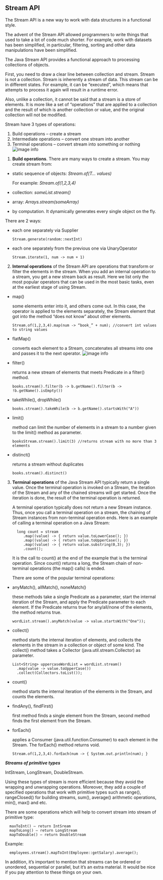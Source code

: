## Stream API

The Stream API is a new way to work with data structures in a functional style.

The advent of the Stream API allowed programmers to write things that used to take a lot of code much shorter. For example, work with datasets has been simplified, in particular, filtering, sorting and other data manipulations have been simplified.

The Java Stream API provides a functional approach to processing collections of objects.

First, you need to draw a clear line between collection and stream. Stream is not a collection. Stream is inherently a stream of data. This stream can be in different states. For example, it can be “executed”, which means that attempts to process it again will result in a runtime error.

Also, unlike a collection, it cannot be said that a stream is a store of elements. It is more like a set of “operations” that are applied to a collection and the result of which is another collection or value, and the original collection will not be modified.

Stream have 3 types of operations:

1) Build operations – create a stream
2) Intermediate operations – convert one stream into another
3) Terminal operations – convert stream into something or nothing
   ![image info](media/streams.png)

1. <b>Build operations</b>. There are many ways to create a stream. You may create stream from:
  - static sequence of objects: *Stream.of(T… values)*

    For example: *Stream.of(1,2,3,4)*
  - collection: *someList.stream()*
  - array: *Arrays.stream(someArray)*
  - by computation. It dynamically generates every single object on the fly.

   There are 2 ways:

  - each one separately via Supplier

        Stream.generate(random::nextInt)

  - each one separately from the previous one via UnaryOperator

        Stream.iterate(1, num -> num + 1)

2. <b>Internal operations</b> of the Stream API are operations that transform or filter the elements in the stream. When you add an internal operation to a stream, you get a new stream back as result. Here we list only the most popular operators that can be used in the most basic tasks, even at the earliest stage of using Stream.

- map()

  some elements enter into it, and others come out. In this case, the operator is applied to the elements separately, the Stream element that got into the method “does not know” about other elements.

      Stream.of(1,2,3,4).map(num -> “book_” + num); //convert int values to string values

- flatMap()

  converts each element to a Stream, concatenates all streams into one and passes it to the next operator.
  ![image info](media/flatMap.png)

- filter()

  returns a new stream of elements that meets Predicate in a filter() method.

      books.stream().filter(b -> b.getName().filter(b -> !b.getName().isEmpty())

- takeWhile(), dropWhile()

      books.stream().takeWhile(b -> b.getName().startsWith("A"))

- limit()

  method can limit the number of elements in a stream to a number given to the limit() method as parameter.

      booksStream.stream().limit(3) //returns stream with no more than 3 elements
- distinct()

  returns a stream without duplicates

      books.stream().distinct()

3. <b>Terminal operations</b> of the Java Stream API typically return a single value. Once the terminal operation is invoked on a Stream, the iteration of the Stream and any of the chained streams will get started. Once the iteration is done, the result of the terminal operation is returned.

   A terminal operation typically does not return a new Stream instance. Thus, once you call a terminal operation on a stream, the chaining of Stream instances from non-terminal operation ends. Here is an example of calling a terminal operation on a Java Stream:

         long count = stream
            .map((value) -> { return value.toLowerCase(); })
            .map((value) -> { return value.toUpperCase(); })
            .map((value) -> { return value.substring(0,3); })
            .count();

   It is the call to count() at the end of the example that is the terminal operation. Since count() returns a long, the Stream chain of non-terminal operations (the map() calls) is ended.

   There are some of the popular terminal operations:

- anyMatch(), allMatch(), noneMatch()

  these methods take a single Predicate as a parameter, start the internal iteration of the Stream, and apply the Predicate parameter to each element. If the Predicate returns true for any/all/none of the elements, the method returns true.

      wordList.stream().anyMatch(value -> value.startsWith("One"));

- collect()

  method starts the internal iteration of elements, and collects the elements in the stream in a collection or object of some kind. The collect() method takes a Collector (java.util.stream.Collector) as parameter.

      List<String> uppercaseWordList = wordList.stream()
        .map(value -> value.toUpperCase())
        .collect(Collectors.toList());

- count()

  method starts the internal iteration of the elements in the Stream, and counts the elements.

- findAny(), findFirst()

  first method finds a single element from the Stream, second method finds the first element from the Stream.

- forEach()

  applies a Consumer (java.util.function.Consumer) to each element in the Stream. The forEach() method returns void.

      Stream.of(1,2,3,4).forEach(num -> { System.out.println(num); }

<b>*Streams of primitive types*</b>

IntStream, LongStream, DoubleStream.

Using these types of stream is more efficient because they avoid the wrapping and unwrapping operations. Moreover, they add a couple of specified operations that work with primitive types such as range(), rangeClosed() for building streams, sum(), average() arithmetic operations, min(), max() and etc.

There are some operations which will help to convert stream into stream of primitive type:

      maxToInt() – return IntSream
      mapToLong() – return LongStream
      mapToDouble() – return DoubleStream

Example:

      employees.stream().mapToInt(Employee::getSalary).average();

In addition, it’s important to mention that streams can be ordered or unordered, sequential or parallel, but it’s an extra material. It would be nice if you pay attention to these things on your own.